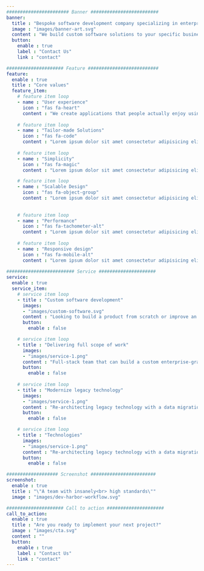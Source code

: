 ```yaml
---
####################### Banner #########################
banner:
  title : "Bespoke software development company specializing in enterprise applications"
  image : "images/banner-art.svg"
  content : "We build custom software solutions to your specific business needs. We’re trusted by both local and global companies in multiple industries and are confident we can improve your organization with an exceptional product."
  button:
    enable : true
    label : "Contact Us"
    link : "contact"

##################### Feature ##########################
feature:
  enable : true
  title : "Core values"
  feature_item:
    # feature item loop
    - name : "User experience"
      icon : "fas fa-heart"
      content : "We create applications that people actually enjoy using daily"
      
    # feature item loop
    - name : "Tailor-made Solutions"
      icon : "fas fa-code"
      content : "Lorem ipsum dolor sit amet consectetur adipisicing elit quam nihil"
      
    # feature item loop
    - name : "Simplicity"
      icon : "fas fa-magic"
      content : "Lorem ipsum dolor sit amet consectetur adipisicing elit quam nihil"

    # feature item loop
    - name : "Scalable Design"
      icon : "fas fa-object-group"
      content : "Lorem ipsum dolor sit amet consectetur adipisicing elit quam nihil"
      
      
    # feature item loop
    - name : "Performance"
      icon : "fas fa-tachometer-alt"
      content : "Lorem ipsum dolor sit amet consectetur adipisicing elit quam nihil"
      
    # feature item loop
    - name : "Responsive design"
      icon : "fas fa-mobile-alt"
      content : "Lorem ipsum dolor sit amet consectetur adipisicing elit quam nihil"
      
######################### Service #####################
service:
  enable : true
  service_item:
    # service item loop
    - title : "Custom software development"
      images:
      - "images/custom-software.svg"
      content : "Looking to build a product from scratch or improve an existing one? We are your one-stop-shop for the complete custom software development lifecycle.<br> We take care of design, development, and consultancy to develop bespoke software solutions for businesses around the world.<br> If you want to take your brand to the next level, custom software designed specifically for your organization is one of the smartest ways to do it. It’s yours alone, and no one else has anything like it."
      button:
        enable : false

    # service item loop
    - title : "Delivering full scope of work"
      images:
      - "images/service-1.png"
      content : "Full-stack team that can build a custom enterprise-grade solution. From high-load systems to proof-of-concepts."
      button:
        enable : false
    
    # service item loop
    - title : "Modernize legacy technology"
      images:
      - "images/service-1.png"
      content : "Re-architecting legacy technology with a data migration plan for better user experience to support digital transformation."
      button:
        enable : false

    # service item loop
    - title : "Technologies"
      images:
      - "images/service-1.png"
      content : "Re-architecting legacy technology with a data migration plan for better user experience to support digital transformation."
      button:
        enable : false

################### Screenshot ########################
screenshot:
  enable : true
  title : "\"A team with insanely<br> high standards\""
  image : "images/dev-harbor-workflow.svg"

##################### Call to action #####################
call_to_action:
  enable : true
  title : "Are you ready to implement your next project?"
  image : "images/cta.svg"
  content : ""
  button:
    enable : true
    label : "Contact Us"
    link : "contact"
---
```

